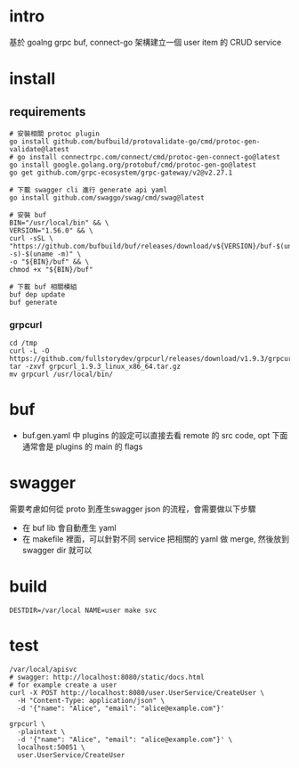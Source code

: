 # intro
基於 goalng grpc buf, connect-go 架構建立一個 user item 的 CRUD service

# install
## requirements
```shell
# 安裝相關 protoc plugin
go install github.com/bufbuild/protovalidate-go/cmd/protoc-gen-validate@latest
# go install connectrpc.com/connect/cmd/protoc-gen-connect-go@latest
go install google.golang.org/protobuf/cmd/protoc-gen-go@latest
go get github.com/grpc-ecosystem/grpc-gateway/v2@v2.27.1

# 下載 swagger cli 進行 generate api yaml
go install github.com/swaggo/swag/cmd/swag@latest

# 安裝 buf
BIN="/usr/local/bin" && \
VERSION="1.56.0" && \
curl -sSL \
"https://github.com/bufbuild/buf/releases/download/v${VERSION}/buf-$(uname -s)-$(uname -m)" \
-o "${BIN}/buf" && \
chmod +x "${BIN}/buf"

# 下載 buf 相關模組
buf dep update
buf generate
```

### grpcurl
```shell
cd /tmp
curl -L -O https://github.com/fullstorydev/grpcurl/releases/download/v1.9.3/grpcurl_1.9.3_linux_x86_64.tar.gz
tar -zxvf grpcurl_1.9.3_linux_x86_64.tar.gz
mv grpcurl /usr/local/bin/
```

# buf
- buf.gen.yaml 中 plugins 的設定可以直接去看 remote 的 src code, opt 下面通常會是 plugins 的 main 的 flags

# swagger
需要考慮如何從 proto 到產生swagger json 的流程，會需要做以下步驟
- 在 buf lib 會自動產生 yaml
- 在 makefile 裡面，可以針對不同 service 把相關的 yaml 做 merge, 然後放到 swagger dir 就可以

# build
```shell
DESTDIR=/var/local NAME=user make svc
```

# test
```shell
/var/local/apisvc
# swagger: http://localhost:8080/static/docs.html
# for example create a user
curl -X POST http://localhost:8080/user.UserService/CreateUser \
  -H "Content-Type: application/json" \
  -d '{"name": "Alice", "email": "alice@example.com"}'

grpcurl \
  -plaintext \
  -d '{"name": "Alice", "email": "alice@example.com"}' \
  localhost:50051 \
  user.UserService/CreateUser
```
